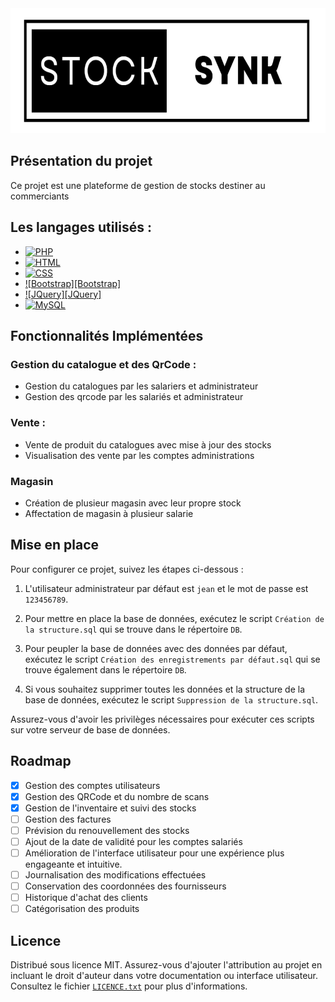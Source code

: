 <img src="LOGO.png" alt="Description de l'image" width="700" height="200">

## Présentation du projet

Ce projet est une plateforme de gestion de stocks destiner au commerciants

## Les langages utilisés :
* [![PHP][PHP]][PHP-url]
* [![HTML][HTML]][HTML-url]
* [![CSS][CSS]][CSS-url]
* [![Bootstrap][Bootstrap]][Bootstrap-url]
* [![JQuery][JQuery]][JQuery-url]
* [![MySQL][MySQL]][MySQL-url]

## Fonctionnalités Implémentées

### Gestion du catalogue et des QrCode :
- Gestion du catalogues par les salariers et administrateur
- Gestion des qrcode par les salariés et administrateur

### Vente :
- Vente de produit du catalogues avec mise à jour des stocks
- Visualisation des vente par les comptes administrations

### Magasin
- Création de plusieur magasin avec leur propre stock
- Affectation de magasin à plusieur salarie

## Mise en place

Pour configurer ce projet, suivez les étapes ci-dessous :

1. L'utilisateur administrateur par défaut est `jean` et le mot de passe est `123456789`.

2. Pour mettre en place la base de données, exécutez le script `Création de la structure.sql` qui se trouve dans le répertoire `DB`.

3. Pour peupler la base de données avec des données par défaut, exécutez le script `Création des enregistrements par défaut.sql` qui se trouve également dans le répertoire `DB`.

4. Si vous souhaitez supprimer toutes les données et la structure de la base de données, exécutez le script `Suppression de la structure.sql`.

Assurez-vous d'avoir les privilèges nécessaires pour exécuter ces scripts sur votre serveur de base de données.

## Roadmap
- [x] Gestion des comptes utilisateurs
- [x] Gestion des QRCode et du nombre de scans
- [x] Gestion de l'inventaire et suivi des stocks
- [ ] Gestion des factures
- [ ] Prévision du renouvellement des stocks
- [ ] Ajout de la date de validité pour les comptes salariés
- [ ] Amélioration de l'interface utilisateur pour une expérience plus engageante et intuitive.
- [ ] Journalisation des modifications effectuées
- [ ] Conservation des coordonnées des fournisseurs
- [ ] Historique d'achat des clients
- [ ] Catégorisation des produits

## Licence

Distribué sous licence MIT. Assurez-vous d'ajouter l'attribution au projet en incluant le droit d'auteur dans votre documentation ou interface utilisateur. Consultez le fichier [`LICENCE.txt`](LICENCE.txt) pour plus d'informations.

<!-- MARKDOWN LINKS & IMAGES -->
[Bootstrap.com]: https://img.shields.io/badge/Bootstrap-7952B3?style=flat&logo=Bootstrap&logoColor=white
[JQuery.com]: https://img.shields.io/badge/jQuery-0769AD?style=flat&logo=jQuery&logoColor=white
[PHP]: https://img.shields.io/badge/PHP-777BB4?style=flat&logo=PHP&logoColor=white
[HTML]: https://img.shields.io/badge/HTML-E34F26?style=flat&logo=HTML5&logoColor=white
[CSS]: https://img.shields.io/badge/CSS-1572B6?style=flat&logo=CSS3&logoColor=white
[MySQL]: https://img.shields.io/badge/MySQL-4479A1?style=flat&logo=MySQL&logoColor=white

[Bootstrap-url]: https://getbootstrap.com/
[JQuery-url]: https://jquery.com/
[PHP-url]: https://www.php.net/
[HTML-url]: https://developer.mozilla.org/en-US/docs/Web/HTML
[CSS-url]: https://developer.mozilla.org/en-US/docs/Web/CSS
[MySQL-url]: https://www.mysql.com/